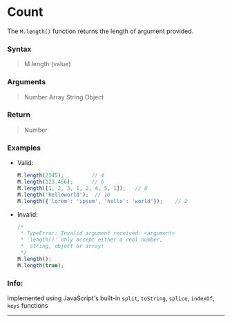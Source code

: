 # Count
The `M.length()` function returns the length of argument provided.

### Syntax
> M.length (value)

### Arguments
> Number
> Array
> String
> Object

### Return
> Number

### Examples
- Valid:
    ```js
    M.length(2345);         // 4
    M.length(123.456);      // 6
    M.length([1, 2, 3, 1, 2, 4, 5, 1]);   // 8
    M.length('helloworld');  // 10
    M.length({'lorem': 'ipsum', 'hello': 'world'});    // 2
    ```
- Invalid:
    ```js
    /*
     * TypeError: Invalid argument received: <argument>
     * 'length()' only accept either a real number,
     *  string, object or array!
     */
    M.length();
    M.length(true);
    ```

### Info:
Implemented using JavaScript's built-in `split`, `toString`, `splice`,
`indexOf`, `keys` functions

------

